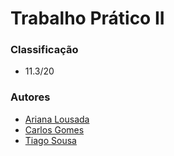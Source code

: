 # Trabalho Prático II

### Classificação
 
 * 11.3/20

### Autores
 * [Ariana Lousada](https://github.com/arbl42)
 * [Carlos Gomes](https://github.com/CGDEX)
 * [Tiago Sousa](https://github.com/Existency)
 
